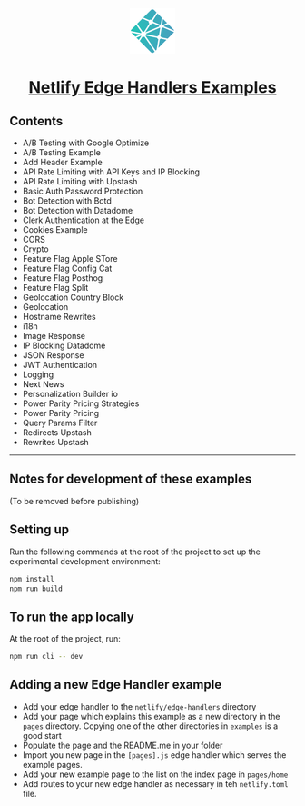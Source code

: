 <div align="center">
  <a href="https://netlify.com" target="_blank">
    <img src="./logo.svg" alt="Netlify logo">
    <h1 align="center">Netlify Edge Handlers Examples</h1>
  </a>
</div>

## Contents

- A/B Testing with Google Optimize
- A/B Testing Example
- Add Header Example
- API Rate Limiting with API Keys and IP Blocking
- API Rate Limiting with Upstash
- Basic Auth Password Protection
- Bot Detection with Botd
- Bot Detection with Datadome
- Clerk Authentication at the Edge
- Cookies Example
- CORS
- Crypto
- Feature Flag Apple STore
- Feature Flag Config Cat
- Feature Flag Posthog
- Feature Flag Split
- Geolocation Country Block
- Geolocation
- Hostname Rewrites
- i18n
- Image Response
- IP Blocking Datadome
- JSON Response
- JWT Authentication
- Logging
- Next News
- Personalization Builder io
- Power Parity Pricing Strategies
- Power Parity Pricing
- Query Params Filter
- Redirects Upstash
- Rewrites Upstash

---

## Notes for development of these examples

(To be removed before publishing)

## Setting up

Run the following commands at the root of the project to set up the experimental development environment:

```bash
npm install
npm run build
```

## To run the app locally

At the root of the project, run:

```bash
npm run cli -- dev
```

## Adding a new Edge Handler example

- Add your edge handler to the `netlify/edge-handlers` directory
- Add your page which explains this example as a new directory in the  `pages` directory. Copying one of the other directories in `examples` is a good start
- Populate the page and the README.me in your folder
- Import you new page in the `[pages].js` edge handler which serves the example pages.
- Add your new example page to the list on the index page in `pages/home`
- Add routes to your new edge handler as necessary in teh `netlify.toml` file.

